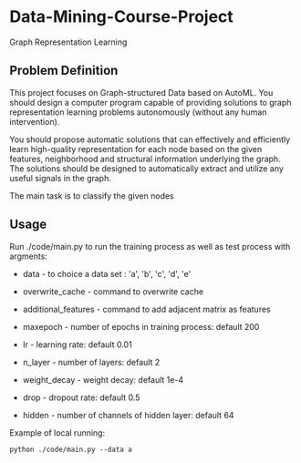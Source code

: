 # Data-Mining-Course-Project
Graph Representation Learning

## Problem Definition

This project focuses on Graph-structured Data based on AutoML. You should design a computer program capable of providing solutions to graph representation learning problems autonomously (without any human intervention).

You should propose automatic solutions that can effectively and efficiently learn high-quality representation for each node based on the given features, neighborhood and structural information underlying the graph. The solutions should be designed to automatically extract and utilize any useful signals in the graph.

The main task is to classify the given nodes

## Usage

Run ./code/main.py to run the training process as well as test process with argments:

* data - to choice a data set : 'a', 'b', 'c', 'd', 'e'

* overwrite_cache - command to overwrite cache

* additional_features - command to add adjacent matrix as features

* maxepoch - number of epochs in training process: default 200

* lr - learning rate: default 0.01

* n_layer - number of layers: default 2

* weight_decay - weight decay: default 1e-4

* drop - dropout rate: default 0.5

* hidden - number of channels of hidden layer: default 64

Example of local running:

```
python ./code/main.py --data a
```